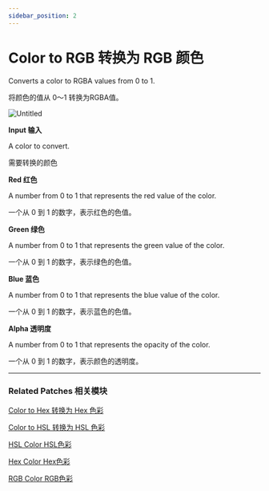 ```yaml
---
sidebar_position: 2
---
```


# Color to RGB 转换为 RGB 颜色

Converts a color to RGBA values from 0 to 1.

将颜色的值从 0～1 转换为RGBA值。

![Untitled](https://s3.us-west-2.amazonaws.com/secure.notion-static.com/266fc789-988e-4f62-8eca-e8e4a75f29fa/Untitled.png?X-Amz-Algorithm=AWS4-HMAC-SHA256&X-Amz-Content-Sha256=UNSIGNED-PAYLOAD&X-Amz-Credential=AKIAT73L2G45EIPT3X45%2F20220602%2Fus-west-2%2Fs3%2Faws4_request&X-Amz-Date=20220602T164024Z&X-Amz-Expires=86400&X-Amz-Signature=2ef4178b83ae4509e82ca96a44d4b7e32076f3839fe89a562b8c0236e2df987c&X-Amz-SignedHeaders=host&response-content-disposition=filename%20%3D%22Untitled.png%22&x-id=GetObject)

**Input 输入**

A color to convert.

需要转换的颜色

**Red 红色**

A number from 0 to 1 that represents the red value of the color.

一个从 0 到 1 的数字，表示红色的色值。

**Green 绿色**

A number from 0 to 1 that represents the green value of the color.

一个从 0 到 1 的数字，表示绿色的色值。

**Blue 蓝色**

A number from 0 to 1 that represents the blue value of the color.

一个从 0 到 1 的数字，表示蓝色的色值。

**Alpha 透明度**

A number from 0 to 1 that represents the opacity of the color.

一个从 0 到 1 的数字，表示颜色的透明度。

------

### Related Patches 相关模块

[Color to Hex 转换为 Hex 色彩](https://www.notion.so/Color-to-Hex-Hex-5a62a4d5be8e4450b7fa43ecb153e2b4)

[Color to HSL 转换为 HSL 色彩](https://www.notion.so/Color-to-HSL-HSL-6e2a89ea828d4210be6dd41e9457a80d)

[HSL Color HSL色彩](https://www.notion.so/HSL-Color-HSL-37a8d828a5c2467a814546c9136e2cf0)

[Hex Color Hex色彩](https://www.notion.so/Hex-Color-Hex-3b7127f39b2d4d25af8190fd8f84976b)

[RGB Color RGB色彩](https://www.notion.so/RGB-Color-RGB-2e777e1624bf47d8a8aac3685e087705)
